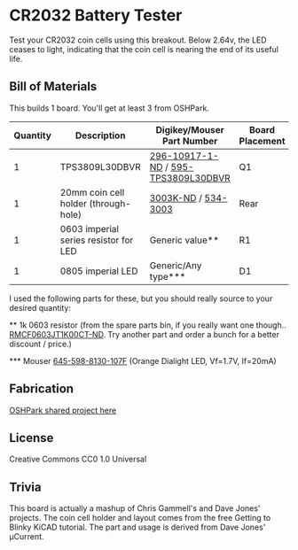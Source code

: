 # CR2032 Battery Tester

Test your CR2032 coin cells using this breakout. Below 2.64v, the LED ceases to light,
indicating that the coin cell is nearing the end of its useful life.

## Bill of Materials

This builds 1 board. You'll get at least 3 from OSHPark.

| Quantity | Description | Digikey/Mouser Part Number | Board Placement |
| -------- | ----------- | ------------------- | --------------- |
| 1        | TPS3809L30DBVR | [296-10917-1-ND](http://www.digikey.com/product-detail/en/TPS3809L30DBVR/296-10917-1-ND) / [595-TPS3809L30DBVR](http://www.mouser.com/access/?pn=595-TPS3809L30DBVR) | Q1 |
| 1        | 20mm coin cell holder (through-hole) | [3003K-ND](http://www.digikey.com/product-detail/en/3003/3003K-ND) / [534-3003](http://www.mouser.com/access/?pn=534-3003) | Rear |
| 1 | 0603 imperial series resistor for LED | Generic value\*\* | R1
| 1 | 0805 imperial LED | Generic/Any type\*\*\* | D1 |

I used the following parts for these, but you should really source to your desired quantity:

\*\* 1k 0603 resistor (from the spare parts bin, if you really want one though.. [RMCF0603JT1K00CT-ND](http://www.digikey.com/product-detail/en/RMCF0603JT1K00/RMCF0603JT1K00CT-ND). Try another part and order a bunch for a better discount / price.)

\*\*\* Mouser [645-598-8130-107F](http://www.mouser.com/access/?pn=645-598-8130-107F) (Orange Dialight LED, Vf=1.7V, If=20mA)

## Fabrication

[OSHPark shared project here](https://oshpark.com/shared_projects/Qcq4ZSKX)

## License

Creative Commons CC0 1.0 Universal

## Trivia

This board is actually a mashup of Chris Gammell's and Dave Jones' projects. The coin cell holder and layout comes from the free Getting to Blinky KiCAD tutorial. The part and usage is derived from Dave Jones' µCurrent.
